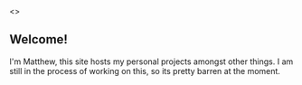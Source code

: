 <>

## Welcome!

I'm Matthew, this site hosts my personal projects amongst other things.
I am still in the process of working on this, so its pretty barren at the moment.

